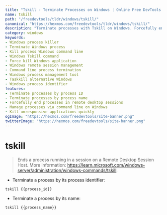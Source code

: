 ```yaml
---
title: "Tskill - Terminate Processes on Windows | Online Free DevTools by Hexmos"
name: tskill
path: "/freedevtools/tldr/windows/tskill/"
canonical: "https://hexmos.com/freedevtools/tldr/windows/tskill/"
description: "Terminate processes with Tskill on Windows. Forcefully end processes by ID or name on remote desktop sessions. Free online tool, no registration required."
category: windows
keywords:
- Windows process killer
- Terminate Windows process
- Kill process Windows command line
- Windows Tskill command
- Force kill Windows application
- Windows remote session management
- Command line process termination
- Windows process management tool
- Taskkill alternative Windows
- Windows process identifier
features:
- Terminate processes by process ID
- Terminate processes by process name
- Forcefully end processes in remote desktop sessions
- Manage processes via command line on Windows
- Kill unresponsive applications quickly
ogImage: "https://hexmos.com/freedevtools/site-banner.png"
twitterImage: "https://hexmos.com/freedevtools/site-banner.png"
---
```


# tskill

> Ends a process running in a session on a Remote Desktop Session Host.
> More information: <https://learn.microsoft.com/windows-server/administration/windows-commands/tskill>.

- Terminate a process by its process identifier:

`tskill {{process_id}}`

- Terminate a process by its name:

`tskill {{process_name}}`
